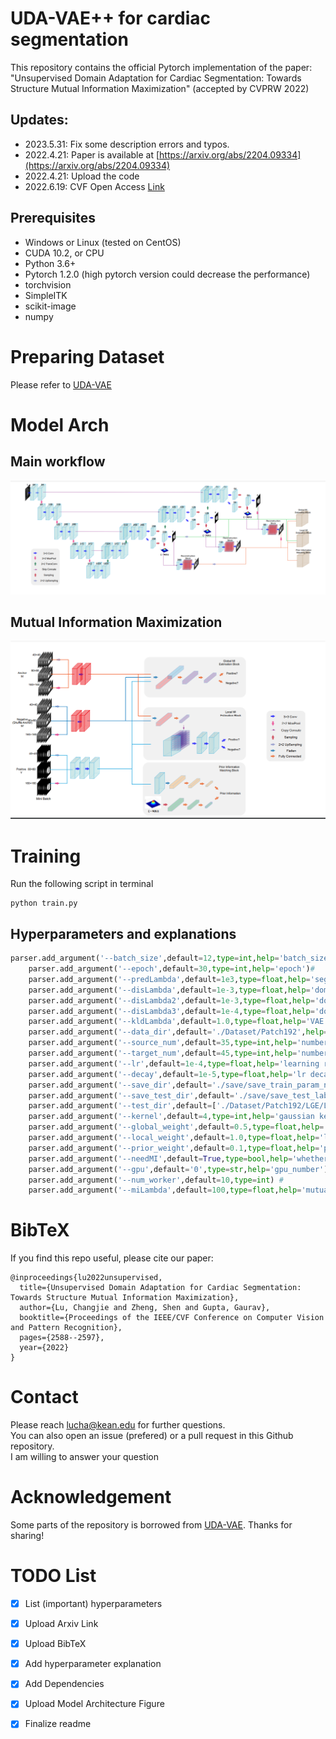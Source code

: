 # UDA-VAE++ for cardiac segmentation
This repository contains the official Pytorch implementation
of the paper: \
"Unsupervised Domain Adaptation for Cardiac Segmentation: Towards Structure Mutual Information Maximization" (accepted by CVPRW 2022)

## Updates:
- 2023.5.31: Fix some description errors and typos.
- 2022.4.21: Paper is available at [https://arxiv.org/abs/2204.09334](https://arxiv.org/abs/2204.09334)
- 2022.4.21: Upload the code
- 2022.6.19: CVF Open Access [Link](https://openaccess.thecvf.com/content/CVPR2022W/Precognition/html/Lu_Unsupervised_Domain_Adaptation_for_Cardiac_Segmentation_Towards_Structure_Mutual_Information_CVPRW_2022_paper.html)

## Prerequisites
* Windows or Linux (tested on CentOS)
* CUDA 10.2, or CPU
* Python 3.6+
* Pytorch 1.2.0 (high pytorch version could decrease the performance)
* torchvision
* SimpleITK
* scikit-image
* numpy

# Preparing Dataset
Please refer to [UDA-VAE](https://github.com/FupingWu90/VarDA/tree/main/Dataset)

# Model Arch

## Main workflow
![workflow](https://github.com/LOUEY233/Toward-Mutual-Information/blob/main/repo/UDA-VAE2.png)

## Mutual Information Maximization
![mim](https://github.com/LOUEY233/Toward-Mutual-Information/blob/main/repo/MINE2.png)

# Training
Run the following script in terminal
```
python train.py
```

## Hyperparameters and explanations

```python
parser.add_argument('--batch_size',default=12,type=int,help='batch_size')#
    parser.add_argument('--epoch',default=30,type=int,help='epoch')#
    parser.add_argument('--predLambda',default=1e3,type=float,help='segmentation loss')#
    parser.add_argument('--disLambda',default=1e-3,type=float,help='domain distance loss 256 40 40(img size in multi-scale)')#
    parser.add_argument('--disLambda2',default=1e-3,type=float,help='domain distance loss 128 80 80 (img size in multi-scale)')#
    parser.add_argument('--disLambda3',default=1e-4,type=float,help='domain distance loss 64 160 160 (img size in multi-scale)')#
    parser.add_argument('--kldLambda',default=1.0,type=float,help='VAE loss')#
    parser.add_argument('--data_dir',default='./Dataset/Patch192',help='data_dir+(/source)or(/target)')#
    parser.add_argument('--source_num',default=35,type=int,help='number in source domain')#
    parser.add_argument('--target_num',default=45,type=int,help='number in target domain')#
    parser.add_argument('--lr',default=1e-4,type=float,help='learning rate')#
    parser.add_argument('--decay',default=1e-5,type=float,help='lr decay')#
    parser.add_argument('--save_dir',default='./save/save_train_param_num',type=str,help='save path')#
    parser.add_argument('--save_test_dir',default='./save/save_test_label_num',type=str,help='save test path')#
    parser.add_argument('--test_dir',default=['./Dataset/Patch192/LGE/LGE_Test/','./Dataset/Patch192/LGE/LGE_Vali/'],help='test dir')#
    parser.add_argument('--kernel',default=4,type=int,help='gaussian kernel size')#
    parser.add_argument('--global_weight',default=0.5,type=float,help='global MI')# we set the weight the same as the paper Deepinfo Max
    parser.add_argument('--local_weight',default=1.0,type=float,help='local MI')#
    parser.add_argument('--prior_weight',default=0.1,type=float,help='prior_MI')#
    parser.add_argument('--needMI',default=True,type=bool,help='whether need MI') #
    parser.add_argument('--gpu',default='0',type=str,help='gpu_number') #
    parser.add_argument('--num_worker',default=10,type=int) #
    parser.add_argument('--miLambda',default=100,type=float,help='mutual information loss')
```

# BibTeX

If you find this repo useful, please cite our paper:
```
@inproceedings{lu2022unsupervised,
  title={Unsupervised Domain Adaptation for Cardiac Segmentation: Towards Structure Mutual Information Maximization},
  author={Lu, Changjie and Zheng, Shen and Gupta, Gaurav},
  booktitle={Proceedings of the IEEE/CVF Conference on Computer Vision and Pattern Recognition},
  pages={2588--2597},
  year={2022}
}
```

# Contact
Please reach lucha@kean.edu for further questions.\
You can also open an issue (prefered) or a pull request in this Github repository.\
I am willing to answer your question

# Acknowledgement
Some parts of the repository is borrowed from [UDA-VAE](https://github.com/FupingWu90/VarDA). Thanks for sharing!

# TODO List
- [x] List (important) hyperparameters
- [x] Upload Arxiv Link
- [x] Upload BibTeX
- [x] Add hyperparameter explanation
- [x] Add Dependencies
- [x] Upload Model Architecture Figure
- [x] Finalize readme

